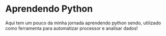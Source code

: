 # Aprendendo Python

Aqui tem um pouco da minha jornada aprendendo python sendo, utilizado como ferramenta para automatizar processor e analisar dados!
